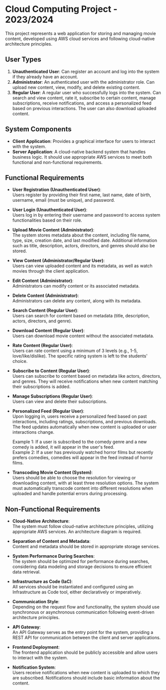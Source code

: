 # Cloud Computing Project - 2023/2024

This project represents a web application for storing and managing movie content, developed using AWS cloud services and following cloud-native architecture principles.

## User Types

1. **Unauthenticated User**: Can register an account and log into the system if they already have an account.
2. **Administrator**: An authenticated user with the administrator role. Can upload new content, view, modify, and delete existing content.
3. **Regular User**: A regular user who successfully logs into the system. Can search and view content, rate it, subscribe to certain content, manage subscriptions, receive notifications, and access a personalized feed based on previous interactions. The user can also download uploaded content.

## System Components

- **Client Application**: Provides a graphical interface for users to interact with the system.
- **Server Application**: A cloud-native backend system that handles business logic. It should use appropriate AWS services to meet both functional and non-functional requirements.

## Functional Requirements

- **User Registration (Unauthenticated User)**:  
  Users register by providing their first name, last name, date of birth, username, email (must be unique), and password.
  
- **User Login (Unauthenticated User)**:  
  Users log in by entering their username and password to access system functionalities based on their role.

- **Upload Movie Content (Administrator)**:  
  The system stores metadata about the content, including file name, type, size, creation date, and last modified date. Additional information such as title, description, actors, directors, and genres should also be stored.

- **View Content (Administrator/Regular User)**:  
  Users can view uploaded content and its metadata, as well as watch movies through the client application.

- **Edit Content (Administrator)**:  
  Administrators can modify content or its associated metadata.

- **Delete Content (Administrator)**:  
  Administrators can delete any content, along with its metadata.

- **Search Content (Regular User)**:  
  Users can search for content based on metadata (title, description, actors, directors, and genre).

- **Download Content (Regular User)**:  
  Users can download movie content without the associated metadata.

- **Rate Content (Regular User)**:  
  Users can rate content using a minimum of 3 levels (e.g., 1-5, love/like/dislike). The specific rating system is left to the students' choice.

- **Subscribe to Content (Regular User)**:  
  Users can subscribe to content based on metadata like actors, directors, and genres. They will receive notifications when new content matching their subscriptions is added.

- **Manage Subscriptions (Regular User)**:  
  Users can view and delete their subscriptions.

- **Personalized Feed (Regular User)**:  
  Upon logging in, users receive a personalized feed based on past interactions, including ratings, subscriptions, and previous downloads. The feed updates automatically when new content is uploaded or user interactions change.

  Example 1: If a user is subscribed to the comedy genre and a new comedy is added, it will appear in the user's feed.  
  Example 2: If a user has previously watched horror films but recently prefers comedies, comedies will appear in the feed instead of horror films.

- **Transcoding Movie Content (System)**:  
  Users should be able to choose the resolution for viewing or downloading content, with at least three resolution options. The system must automatically transcode content into different resolutions when uploaded and handle potential errors during processing.

## Non-Functional Requirements

- **Cloud-Native Architecture**:  
  The system must follow cloud-native architecture principles, utilizing appropriate AWS services. An architecture diagram is required.

- **Separation of Content and Metadata**:  
  Content and metadata should be stored in appropriate storage services.

- **System Performance During Searches**:  
  The system should be optimized for performance during searches, considering data modeling and storage decisions to ensure efficient data retrieval.

- **Infrastructure as Code (IaC)**:  
  All services should be instantiated and configured using an Infrastructure as Code tool, either declaratively or imperatively.

- **Communication Style**:  
  Depending on the request flow and functionality, the system should use synchronous or asynchronous communication following event-driven architecture principles.

- **API Gateway**:  
  An API Gateway serves as the entry point for the system, providing a REST API for communication between the client and server applications.

- **Frontend Deployment**:  
  The frontend application should be publicly accessible and allow users to interact with the system.

- **Notification System**:  
  Users receive notifications when new content is uploaded to which they are subscribed. Notifications should include basic information about the content.